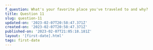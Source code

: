 ```yaml
---
f_question: What's your favorite place you've traveled to and why?
title: Question 11
slug: question-11
updated-on: '2023-02-07T20:58:47.371Z'
created-on: '2023-02-07T20:58:47.371Z'
published-on: '2023-02-07T21:05:18.181Z'
layout: '[first-date].html'
tags: first-date
---
```



